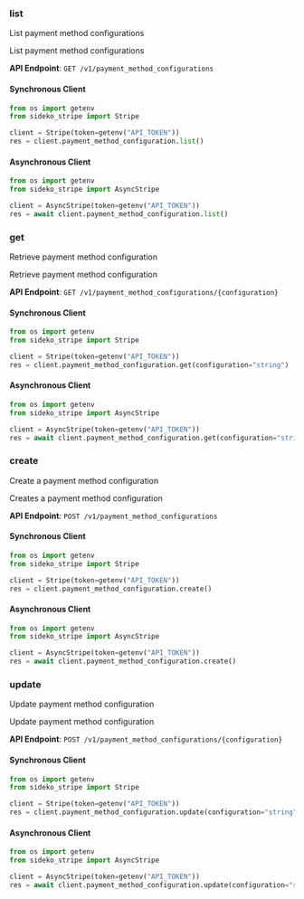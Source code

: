 
### list <a name="list"></a>
List payment method configurations

<p>List payment method configurations</p>

**API Endpoint**: `GET /v1/payment_method_configurations`

#### Synchronous Client

```python
from os import getenv
from sideko_stripe import Stripe

client = Stripe(token=getenv("API_TOKEN"))
res = client.payment_method_configuration.list()
```

#### Asynchronous Client

```python
from os import getenv
from sideko_stripe import AsyncStripe

client = AsyncStripe(token=getenv("API_TOKEN"))
res = await client.payment_method_configuration.list()
```

### get <a name="get"></a>
Retrieve payment method configuration

<p>Retrieve payment method configuration</p>

**API Endpoint**: `GET /v1/payment_method_configurations/{configuration}`

#### Synchronous Client

```python
from os import getenv
from sideko_stripe import Stripe

client = Stripe(token=getenv("API_TOKEN"))
res = client.payment_method_configuration.get(configuration="string")
```

#### Asynchronous Client

```python
from os import getenv
from sideko_stripe import AsyncStripe

client = AsyncStripe(token=getenv("API_TOKEN"))
res = await client.payment_method_configuration.get(configuration="string")
```

### create <a name="create"></a>
Create a payment method configuration

<p>Creates a payment method configuration</p>

**API Endpoint**: `POST /v1/payment_method_configurations`

#### Synchronous Client

```python
from os import getenv
from sideko_stripe import Stripe

client = Stripe(token=getenv("API_TOKEN"))
res = client.payment_method_configuration.create()
```

#### Asynchronous Client

```python
from os import getenv
from sideko_stripe import AsyncStripe

client = AsyncStripe(token=getenv("API_TOKEN"))
res = await client.payment_method_configuration.create()
```

### update <a name="update"></a>
Update payment method configuration

<p>Update payment method configuration</p>

**API Endpoint**: `POST /v1/payment_method_configurations/{configuration}`

#### Synchronous Client

```python
from os import getenv
from sideko_stripe import Stripe

client = Stripe(token=getenv("API_TOKEN"))
res = client.payment_method_configuration.update(configuration="string")
```

#### Asynchronous Client

```python
from os import getenv
from sideko_stripe import AsyncStripe

client = AsyncStripe(token=getenv("API_TOKEN"))
res = await client.payment_method_configuration.update(configuration="string")
```

